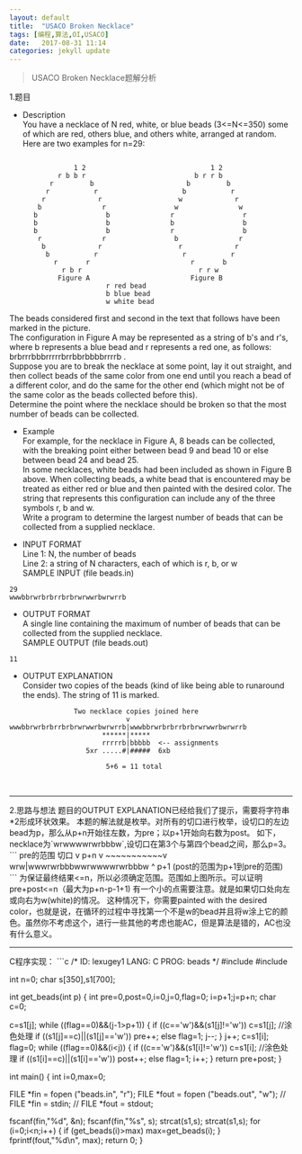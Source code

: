 ```yaml
---
layout: default
title:  "USACO Broken Necklace"
tags: [编程,算法,OI,USACO]
date:   2017-08-31 11:14
categories: jekyll update
---
```

> USACO Broken Necklace题解分析

1.题目  

- Description  
You have a necklace of N red, white, or blue beads (3<=N<=350) some of which are red, others blue, and others white, arranged at random. Here are two examples for n=29:  
```

                1 2                               1 2  
            r b b r                           b r r b  
          r         b                       b         b  
         r           r                     b           r  
        r             r                   w             r  
       b               r                 w               w  
      b                 b               r                 r  
      b                 b               b                 b  
      b                 b               r                 b  
       r               r                 b               r  
        b             r                   r             r  
         b           r                     r           r  
           r       r                         r       b  
             r b r                             r r w  
            Figure A                         Figure B  
                        r red bead  
                        b blue bead  
                        w white bead  
```
The beads considered first and second in the text that follows have been marked in the picture.  
The configuration in Figure A may be represented as a string of b's and r's, where b represents a blue bead and r represents a red one, as follows: brbrrrbbbrrrrrbrrbbrbbbbrrrrb .  
Suppose you are to break the necklace at some point, lay it out straight, and then collect beads of the same color from one end until you reach a bead of a different color, and do the same for the other end (which might not be of the same color as the beads collected before this).  
Determine the point where the necklace should be broken so that the most number of beads can be collected.  

- Example  
For example, for the necklace in Figure A, 8 beads can be collected, with the breaking point either between bead 9 and bead 10 or else between bead 24 and bead 25.  
In some necklaces, white beads had been included as shown in Figure B above. When collecting beads, a white bead that is encountered may be treated as either red or blue and then painted with the desired color. The string that represents this configuration can include any of the three symbols r, b and w.  
Write a program to determine the largest number of beads that can be collected from a supplied necklace.  

- INPUT FORMAT  
Line 1:	N, the number of beads  
Line 2:	a string of N characters, each of which is r, b, or w  
SAMPLE INPUT (file beads.in)  
```
29
wwwbbrwrbrbrrbrbrwrwwrbwrwrrb
```
- OUTPUT FORMAT  
A single line containing the maximum of number of beads that can be collected from the supplied necklace.  
SAMPLE OUTPUT (file beads.out)
```
11
```
- OUTPUT EXPLANATION  
Consider two copies of the beads (kind of like being able to runaround the ends). The string of 11 is marked.  
```
                Two necklace copies joined here
                             v
wwwbbrwrbrbrrbrbrwrwwrbwrwrrb|wwwbbrwrbrbrrbrbrwrwwrbwrwrrb
                       ******|*****
                       rrrrrb|bbbbb  <-- assignments
                   5xr .....#|#####  6xb

                        5+6 = 11 total
```
<br>
<hr>
2.思路与想法  
题目的OUTPUT EXPLANATION已经给我们了提示，需要将字符串*2形成环状效果。  
本题的解法就是枚举。对所有的切口进行枚举，设切口的左边bead为p，那么从p+n开始往左数，为pre；以p+1开始向右数为post。  
如下，necklace为`wrwwwwrwrbbbw`,设切口在第3个与第四个bead之间，那么p=3。
```
        pre的范围
  切口      v   p+n
   v ~~~~~~~~~~~v
wrw|wwwrwrbbbwwrwwwwrwrbbbw
    ^
    p+1 (post的范围为p+1到pre的范围)
```
为保证最终结果<=n，所以必须确定范围。范围如上图所示。可以证明pre+post<=n（最大为p+n-p-1+1)  
有一个小的点需要注意。就是如果切口处向左或向右为w(white)的情况。  
这种情况下，你需要painted with the desired color，也就是说，在循环的过程中寻找第一个不是w的bead并且将w涂上它的颜色。虽然你不考虑这个，进行一些其他的考虑也能AC，但是算法是错的，AC也没有什么意义。  
<br>
<hr>
C程序实现：
```c
/*
ID: lexugey1
LANG: C
PROG: beads
*/
#include <stdio.h>
#include <string.h>

int n=0;
char s[350],s1[700];

int get_beads(int p)
{
  int pre=0,post=0,i=0,j=0,flag=0;
  i=p+1;j=p+n;
  char c=0;

  c=s1[j];
  while ((flag==0)&&(j-1>p+1))
  {
    if ((c=='w')&&(s1[j]!='w')) c=s1[j]; //涂色处理
    if ((s1[j]==c)||(s1[j]=='w')) pre++;
    else flag=1;
    j--;
  }
  j++;
  c=s1[i];
  flag=0;
  while ((flag==0)&&(i<j))
  {
    if ((c=='w')&&(s1[i]!='w')) c=s1[i]; //涂色处理
    if ((s1[i]==c)||(s1[i]=='w')) post++;
    else flag=1;
    i++;
  }
  return pre+post;
}

int main()
{
  int i=0,max=0;

  FILE *fin  = fopen ("beads.in", "r");
  FILE *fout = fopen ("beads.out", "w");
  // FILE *fin  = stdin;
  // FILE *fout = stdout;

  fscanf(fin,"%d", &n);
  fscanf(fin,"%s", s);
  strcat(s1,s);
  strcat(s1,s);
  for (i=0;i<n;i++)
  {
    if (get_beads(i)>max) max=get_beads(i);
  }
  fprintf(fout,"%d\n", max);
  return 0;
}

```
